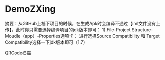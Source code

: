 # DemoZXing
摘要：从GitHub上裆下项目的时候，在生成Apk时会编译不通过【iml文件没有上传】，此时你只需要选择编译项目的jdk版本即可：
1).File-Project Structure-Moudle（app）-Properties选项卡：
进行选择Source Compatibility 和 Target Compatibility选择一下jdk版本即可（1.7）

QRCode扫描
